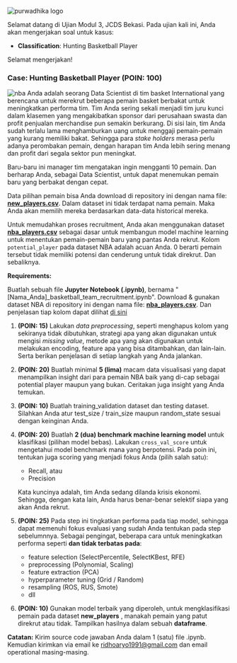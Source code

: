 ![purwadhika logo](https://static.wixstatic.com/media/2e6af2_f69a4271c3534ae1869a7ed63e278b2b~mv2.png/v1/fill/w_246,h_39,al_c,usm_0.66_1.00_0.01/2e6af2_f69a4271c3534ae1869a7ed63e278b2b~mv2.png)

Selamat datang di Ujian Modul 3, JCDS Bekasi.
Pada ujian kali ini, Anda akan mengerjakan soal untuk kasus:
- __Classification__: Hunting Basketball Player

Selamat mengerjakan!

### Case: Hunting Basketball Player (POIN: 100)
![nba](https://images.unsplash.com/photo-1499754162586-08f451261482?ixlib=rb-1.2.1&q=80&fm=jpg&crop=entropy&cs=tinysrgb&w=1080&fit=max)
Anda adalah seorang Data Scientist di tim basket International yang berencana untuk merekrut beberapa pemain basket berbakat untuk meningkatkan performa tim. Tim Anda sering sekali menjadi tim juru kunci  dalam klasemen yang mengakibatkan sponsor dari perusahaan swasta dan profit penjualan merchandise pun semakin berkurang. Di sisi lain, tim Anda sudah terlalu lama menghamburkan uang untuk menggaji pemain-pemain yang kurang memiliki bakat. Sehingga para _stake holders_ merasa perlu adanya perombakan pemain, dengan harapan tim Anda lebih sering menang dan profit dari segala sektor pun meningkat.

Baru-baru ini manager tim mengatakan ingin mengganti 10 pemain. Dan berharap Anda, sebagai Data Scientist, untuk dapat menemukan pemain baru yang berbakat dengan cepat.

Data pilihan pemain bisa Anda download di repository ini dengan nama file: [__new_players.csv__](https://github.com/ridhoaryo/Ujian_Modul3_JCDS_Bekasi/blob/master/new_players.csv). Dalam dataset ini tidak terdapat nama pemain. Maka Anda akan memilih mereka berdasarkan data-data historical mereka.

Untuk memudahkan proses recruitment, Anda akan menggunakan dataset [__nba_players.csv__](https://github.com/ridhoaryo/Ujian_Modul3_JCDS_Bekasi/blob/master/nba_players.csv) sebagai dasar untuk membangun model machine learning untuk menentukan pemain-pemain baru yang pantas Anda rekrut. Kolom `potential_player` pada dataset NBA adalah acuan Anda. 0 berarti pemain tersebut tidak memiliki potensi dan cenderung untuk tidak direkrut. Dan sebaliknya.

__Requirements:__

Buatlah sebuah file __Jupyter Notebook (.ipynb)__, bernama "[Nama_Anda]_basketball_team_recruitment.ipynb". Download & gunakan dataset NBA di repository ini dengan nama file: [__nba_players.csv__](https://github.com/ridhoaryo/Ujian_Modul3_JCDS_Bekasi/blob/master/nba_players.csv). Dan penjelasan tiap kolom dapat dilihat [di sini](https://www.kaggle.com/justinas/nba-players-data)

1. __(POIN: 15)__ Lakukan _data preprocessing_, seperti menghapus kolom yang sekiranya tidak dibutuhkan, strategi apa yang akan digunakan untuk mengisi _missing value_, metode apa yang akan digunakan untuk melakukan encoding, feature apa yang bisa ditambahkan, dan lain-lain. Serta berikan penjelasan di setiap langkah yang Anda jalankan. 

2. __(POIN: 20)__ Buatlah minimal __5 (lima)__ macam data visualisasi yang dapat menampilkan insight dari para pemain NBA baik yang di-cap sebagai potential player maupun yang bukan. Ceritakan juga insight yang Anda temukan.

3. __(POIN: 10)__ Buatlah training_validation dataset dan testing dataset. Silahkan Anda atur test_size / train_size maupun random_state sesuai dengan keinginan Anda.

4. __(POIN: 20)__ Buatlah __2 (dua) benchmark machine learning model__ untuk klasifikasi (pilihan model bebas). Lakukan `cross_val_score` untuk mengetahui model benchmark mana yang berpotensi. Pada poin ini, tentukan juga scoring yang menjadi fokus Anda (pilih salah satu):
    
    - Recall, atau
    - Precision

    Kata kuncinya adalah, tim Anda sedang dilanda krisis ekonomi. Sehingga, dengan kata lain, Anda harus benar-benar selektif siapa yang akan Anda rekrut.

5. __(POIN: 25)__ Pada step ini tingkatkan performa pada tiap model, sehingga dapat memenuhi fokus evaluasi yang sudah Anda tentukan pada step sebelumnnya. Sebagai pengingat, beberapa cara untuk meningkatkan performa seperti **dan tidak terbatas pada**: 
    - feature selection (SelectPercentile, SelectKBest, RFE)
    - preprocessing (Polynomial, Scaling)
    - feature extraction (PCA)
    - hyperparameter tuning (Grid / Random)
    - resampling (ROS, RUS, Smote)
    - dll

6. __(POIN: 10)__ Gunakan model terbaik yang diperoleh, untuk mengklasifikasi pemain pada dataset __new_players__ , manakah pemain yang patut direkrut atau tidak. Tampilkan hasilnya dalam sebuah __dataframe__.

__Catatan:__ Kirim source code jawaban Anda dalam 1 (satu) file .ipynb. Kemudian kirimkan via email ke ridhoaryo1991@gmail.com dan email operational masing-masing.

